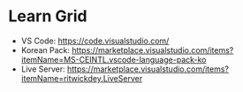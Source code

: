 # Learn Grid

- VS Code: https://code.visualstudio.com/
- Korean Pack: https://marketplace.visualstudio.com/items?itemName=MS-CEINTL.vscode-language-pack-ko
- Live Server: https://marketplace.visualstudio.com/items?itemName=ritwickdey.LiveServer
